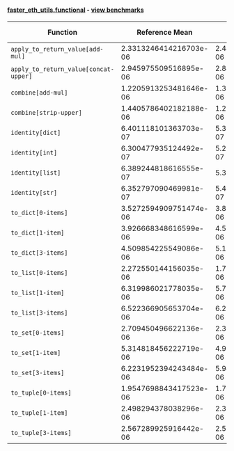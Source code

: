 #### [faster_eth_utils.functional](https://github.com/BobTheBuidler/faster-eth-utils/blob/master/faster_eth_utils/functional.py) - [view benchmarks](https://github.com/BobTheBuidler/faster-eth-utils/blob/master/benchmarks/test_functional_benchmarks.py)

| Function | Reference Mean | Faster Mean | % Change | Speedup (%) | x Faster | Faster |
|----------|---------------|-------------|----------|-------------|----------|--------|
| `apply_to_return_value[add-mul]` | 2.3313246414216703e-06 | 2.447337418329526e-06 | -4.98% | -4.74% | 0.95x | ❌ |
| `apply_to_return_value[concat-upper]` | 2.945975509516895e-06 | 2.8448302397639343e-06 | 3.43% | 3.56% | 1.04x | ✅ |
| `combine[add-mul]` | 1.2205913253481646e-06 | 1.3361884038770943e-06 | -9.47% | -8.65% | 0.91x | ❌ |
| `combine[strip-upper]` | 1.4405786402182188e-06 | 1.2751719663528848e-06 | 11.48% | 12.97% | 1.13x | ✅ |
| `identity[dict]` | 6.401118101363703e-07 | 5.366049912346981e-07 | 16.17% | 19.29% | 1.19x | ✅ |
| `identity[int]` | 6.300477935124492e-07 | 5.260010949720736e-07 | 16.51% | 19.78% | 1.20x | ✅ |
| `identity[list]` | 6.389244818616555e-07 | 5.37740827807313e-07 | 15.84% | 18.82% | 1.19x | ✅ |
| `identity[str]` | 6.352797090469981e-07 | 5.466404553624171e-07 | 13.95% | 16.22% | 1.16x | ✅ |
| `to_dict[0-items]` | 3.5272594909751474e-06 | 3.827962684322768e-06 | -8.53% | -7.86% | 0.92x | ❌ |
| `to_dict[1-item]` | 3.926668348616599e-06 | 4.538769387811474e-06 | -15.59% | -13.49% | 0.87x | ❌ |
| `to_dict[3-items]` | 4.509854225549086e-06 | 5.171985777911504e-06 | -14.68% | -12.80% | 0.87x | ❌ |
| `to_list[0-items]` | 2.272550144156035e-06 | 1.7929689253759628e-06 | 21.10% | 26.75% | 1.27x | ✅ |
| `to_list[1-item]` | 6.319986021778035e-06 | 5.799840551809883e-06 | 8.23% | 8.97% | 1.09x | ✅ |
| `to_list[3-items]` | 6.522366905653704e-06 | 6.284119296242974e-06 | 3.65% | 3.79% | 1.04x | ✅ |
| `to_set[0-items]` | 2.709450496622136e-06 | 2.366968870629261e-06 | 12.64% | 14.47% | 1.14x | ✅ |
| `to_set[1-item]` | 5.314818456222719e-06 | 4.955146973766625e-06 | 6.77% | 7.26% | 1.07x | ✅ |
| `to_set[3-items]` | 6.2231952394243484e-06 | 5.9432998695411945e-06 | 4.50% | 4.71% | 1.05x | ✅ |
| `to_tuple[0-items]` | 1.9547698843417523e-06 | 1.7612924351536301e-06 | 9.90% | 10.98% | 1.11x | ✅ |
| `to_tuple[1-item]` | 2.498294378038296e-06 | 2.3142066484114376e-06 | 7.37% | 7.95% | 1.08x | ✅ |
| `to_tuple[3-items]` | 2.567289925916442e-06 | 2.512188951192848e-06 | 2.15% | 2.19% | 1.02x | ✅ |
